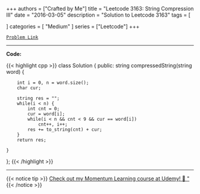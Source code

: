 
+++
authors = ["Crafted by Me"]
title = "Leetcode 3163: String Compression III"
date = "2016-03-05"
description = "Solution to Leetcode 3163"
tags = [
    
]
categories = [
    "Medium"
]
series = ["Leetcode"]
+++



[`Problem Link`](https://leetcode.com/problems/string-compression-iii/description/)

---

**Code:**

{{< highlight cpp >}}
class Solution {
public:
    string compressedString(string word) {
        
        int i = 0, n = word.size();
        char cur;
        
        string res = "";
        while(i < n) {
            int cnt = 0;
            cur = word[i];
            while(i < n && cnt < 9 && cur == word[i])
                cnt++, i++;
            res += to_string(cnt) + cur;
        }
        return res;
        
    }
};
{{< /highlight >}}



---



{{< notice tip >}}
[Check out my Momentum Learning course at Udemy! 🚀 "](https://www.udemy.com/course/blind-75-the-data-structures-and-algorithms-essentials/)
{{< /notice >}}

